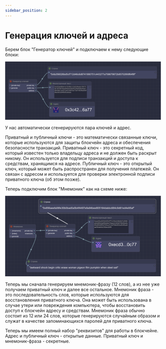 ```yaml
---
sidebar_position: 2
---
```


# Генерация ключей и адреса

Берем блок "Генератор ключей" и подключаем к нему следующие блоки:

![Текст с описанием картинки](https://github.com/web3man/web3on/raw/docusaurus/static/img/docs-img/keys-address.png)

У нас автоматически сгенерируются пара ключей и адрес. 

Приватный и публичный ключи - это математически связанные ключи, которые используются для защиты блокчейн адреса и обеспечения безопасности транзакций. Приватный ключ - это секретный код, который известен только владельцу адреса и не должен быть раскрыт никому. Он используется для подписи транзакций и доступа к средствам, хранящимся на адресе. Публичный ключ - это открытый ключ, который может быть распространен для получения платежей. Он связан с адресом и используется для проверки электронной подписи приватного ключа (об этом позже).

Теперь подключим блок "Мнемоник" как на схеме ниже:

![Текст с описанием картинки](https://github.com/web3man/web3on/raw/docusaurus/static/img/docs-img/mnemonic.png)

Теперь мы сначала генерируем мнемоник-фразу (12 слов), а из нее уже получаем приватный ключ и далее все остальное. Мнемоник фраза - это последовательность слов, которые используются для восстановления приватного ключа. Она может быть использована в случае утери или повреждения компьютера, чтобы восстановить доступ к блокчейн адресу и средствам. Мнемоник фраза обычно состоит из 12 или 24 слов, которые генерируются случайным образом и служат в качестве запоминающихся паролей для приватного ключа.

Теперь мы имеем полный набор "реквизитов" для работы в блокчейне. Адрес и публичный ключ - открытые данные. Приватный ключ и мнемоник-фраза - секретные.
